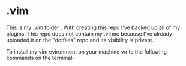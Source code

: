 # .vim
This is my .vim folder . With creating this repo I've backed up all of my plugins. This repo does not contain my .virmc 
because I've already uploaded it on the "dotfiles" repo and its visibility is private.

To install my vim evironment on your machine write the following commands on the terminal-
